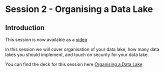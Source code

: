 # Session 2 - Organising a Data Lake

## Introduction

This session is now available as a [video](https://youtu.be/gRaj7gYSi3A)

In this session we will cover organisation of your data lake, how many data lakes you should implement, and touch on security for your data lake.

You can find the deck for this session here [Organising a Data Lake](content/OrganisingADataLake.pptx)
